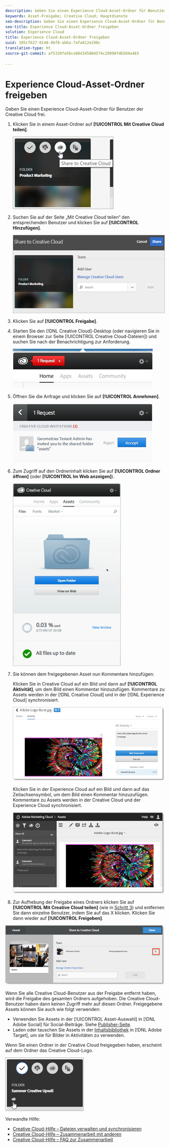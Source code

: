 ```yaml
---
description: Geben Sie einen Experience Cloud-Asset-Ordner für Benutzer der Creative Cloud frei.
keywords: Asset-Freigabe; Creative Cloud; Hauptdienste
seo-description: Geben Sie einen Experience Cloud-Asset-Ordner für Benutzer der Creative Cloud frei.
seo-title: Experience Cloud-Asset-Ordner freigeben
solution: Experience Cloud
title: Experience Cloud-Asset-Ordner freigeben
uuid: 105cf627-0148-4bf8-ab6a-7afa612e198c
translation-type: ht
source-git-commit: af5339fe58ce884345804574c209907d6504a483

---
```



# Experience Cloud-Asset-Ordner freigeben

Geben Sie einen Experience Cloud-Asset-Ordner für Benutzer der Creative Cloud frei.

1. Klicken Sie in einem Asset-Ordner auf **[!UICONTROL Mit Creative Cloud teilen]**.

   ![Schritt Ergebnis](assets/asset-share-cc.png)
1. Suchen Sie auf der Seite „Mit Creative Cloud teilen“ den entsprechenden Benutzer und klicken Sie auf **[!UICONTROL Hinzufügen]**.

   ![](assets/asset-share-cc-page.png)

1. Klicken Sie auf **[!UICONTROL Freigabe]**.
1. Starten Sie den [!DNL Creative Cloud]-Desktop (oder navigieren Sie in einem Browser zur Seite [!UICONTROL Creative Cloud-Dateien]) und suchen Sie nach der Benachrichtigung zur Anforderung.

   ![](assets/cc_share_request.png)
1. Öffnen Sie die Anfrage und klicken Sie auf **[!UICONTROL Annehmen]**.

   ![Schritt Ergebnis](assets/cc_share_accept.png)
1. Zum Zugriff auf den Ordnerinhalt klicken Sie auf **[!UICONTROL Ordner öffnen]** (oder **[!UICONTROL Im Web anzeigen]**).

   ![Schritt Ergebnis](assets/creative_cloud_open_folder.png)
1. Sie können dem freigegebenen Asset nun Kommentare hinzufügen:

   Klicken Sie in Creative Cloud auf ein Bild und dann auf **[!UICONTROL Aktivität]**, um dem Bild einen Kommentar hinzuzufügen. Kommentare zu Assets werden in der [!DNL Creative Cloud] und in der [!DNL Experience Cloud] synchronisiert.

   ![](assets/asset_comment_cc.png)

   Klicken Sie in der Experience Cloud auf ein Bild und dann auf das Zeitachsensymbol, um dem Bild einen Kommentar hinzuzufügen. Kommentare zu Assets werden in der Creative Cloud und der Experience Cloud synchronisiert.

   ![](assets/asset_comment_mac.png)

1. Zur Aufhebung der Freigabe eines Ordners klicken Sie auf **[!UICONTROL Mit Creative Cloud teilen]** (wie in [Schritt 3](../experience-cloud-assets/t-share-creative-cloud.md#step_BA17CFA185284641A9B878BA29551996)) und entfernen Sie dann einzelne Benutzer, indem Sie auf das X klicken. Klicken Sie dann wieder auf **[!UICONTROL Freigeben]**.

![](assets/asset_remove_user.png)

Wenn Sie alle Creative Cloud-Benutzer aus der Freigabe entfernt haben, wird die Freigabe des gesamten Ordners aufgehoben. Die Creative Cloud-Benutzer haben dann keinen Zugriff mehr auf diesen Ordner.
Freigegebene Assets können Sie auch wie folgt verwenden:

* Verwenden Sie Assets in der [!UICONTROL Asset-Auswahl] in [!DNL Adobe Social] für Social-Beiträge. Siehe [Publisher-Seite](https://marketing.adobe.com/resources/help/de_DE/social/?f=c_pub_publisher).
* Laden oder tauschen Sie Assets in der [Inhaltsbibliothek](https://marketing.adobe.com/resources/help/de_DE/target/target/?f=c_manage_content) in [!DNL Adobe Target], um sie für Bilder in Aktivitäten zu verwenden.

Wenn Sie einen Ordner in der Creative Cloud freigegeben haben, erscheint auf dem Ordner das Creative Cloud-Logo.

![](assets/asset-cc-logo.png)

Verwandte Hilfe:

* [Creative Cloud-Hilfe – Dateien verwalten und synchronisieren](https://helpx.adobe.com/de/creative-cloud/help/sync-files.html)
* [Creative Cloud-Hilfe – Zusammenarbeit mit anderen](https://helpx.adobe.com/de/creative-cloud/help/collaboration.html)
* [Creative Cloud-Hilfe – FAQ zur Zusammenarbeit](https://helpx.adobe.com/de/creative-cloud/help/collaboration-faq.html)
